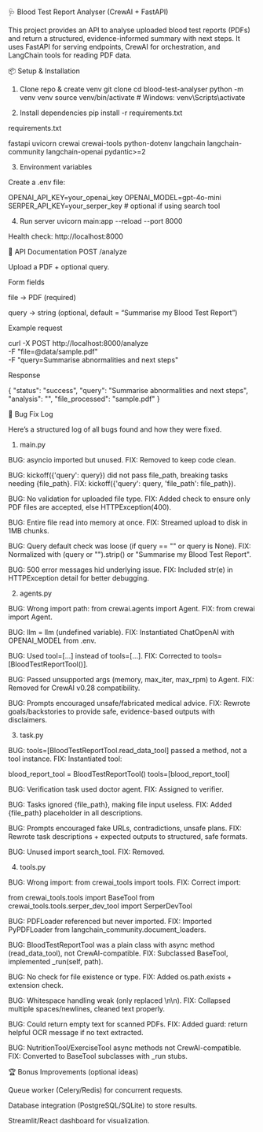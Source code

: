 🩺 Blood Test Report Analyser (CrewAI + FastAPI)

This project provides an API to analyse uploaded blood test reports (PDFs) and return a structured, evidence-informed summary with next steps. It uses FastAPI for serving endpoints, CrewAI for orchestration, and LangChain tools for reading PDF data.

📦 Setup & Installation
1. Clone repo & create venv
git clone <your-repo-url>
cd blood-test-analyser
python -m venv venv
source venv/bin/activate      # Windows: venv\Scripts\activate

2. Install dependencies
pip install -r requirements.txt


requirements.txt

fastapi
uvicorn
crewai
crewai-tools
python-dotenv
langchain
langchain-community
langchain-openai
pydantic>=2

3. Environment variables

Create a .env file:

OPENAI_API_KEY=your_openai_key
OPENAI_MODEL=gpt-4o-mini
SERPER_API_KEY=your_serper_key   # optional if using search tool

4. Run server
uvicorn main:app --reload --port 8000


Health check: http://localhost:8000

📡 API Documentation
POST /analyze

Upload a PDF + optional query.

Form fields

file → PDF (required)

query → string (optional, default = “Summarise my Blood Test Report”)

Example request

curl -X POST http://localhost:8000/analyze \
  -F "file=@data/sample.pdf" \
  -F "query=Summarise abnormalities and next steps"


Response

{
  "status": "success",
  "query": "Summarise abnormalities and next steps",
  "analysis": "<CrewAI analysis>",
  "file_processed": "sample.pdf"
}

🐛 Bug Fix Log

Here’s a structured log of all bugs found and how they were fixed.

1. main.py

BUG: asyncio imported but unused.
FIX: Removed to keep code clean.

BUG: kickoff({'query': query}) did not pass file_path, breaking tasks needing {file_path}.
FIX: kickoff({'query': query, 'file_path': file_path}).

BUG: No validation for uploaded file type.
FIX: Added check to ensure only PDF files are accepted, else HTTPException(400).

BUG: Entire file read into memory at once.
FIX: Streamed upload to disk in 1MB chunks.

BUG: Query default check was loose (if query == "" or query is None).
FIX: Normalized with (query or "").strip() or "Summarise my Blood Test Report".

BUG: 500 error messages hid underlying issue.
FIX: Included str(e) in HTTPException detail for better debugging.

2. agents.py

BUG: Wrong import path: from crewai.agents import Agent.
FIX: from crewai import Agent.

BUG: llm = llm (undefined variable).
FIX: Instantiated ChatOpenAI with OPENAI_MODEL from .env.

BUG: Used tool=[...] instead of tools=[...].
FIX: Corrected to tools=[BloodTestReportTool()].

BUG: Passed unsupported args (memory, max_iter, max_rpm) to Agent.
FIX: Removed for CrewAI v0.28 compatibility.

BUG: Prompts encouraged unsafe/fabricated medical advice.
FIX: Rewrote goals/backstories to provide safe, evidence-based outputs with disclaimers.

3. task.py

BUG: tools=[BloodTestReportTool.read_data_tool] passed a method, not a tool instance.
FIX: Instantiated tool:

blood_report_tool = BloodTestReportTool()
tools=[blood_report_tool]


BUG: Verification task used doctor agent.
FIX: Assigned to verifier.

BUG: Tasks ignored {file_path}, making file input useless.
FIX: Added {file_path} placeholder in all descriptions.

BUG: Prompts encouraged fake URLs, contradictions, unsafe plans.
FIX: Rewrote task descriptions + expected outputs to structured, safe formats.

BUG: Unused import search_tool.
FIX: Removed.

4. tools.py

BUG: Wrong import: from crewai_tools import tools.
FIX: Correct import:

from crewai_tools.tools import BaseTool
from crewai_tools.tools.serper_dev_tool import SerperDevTool


BUG: PDFLoader referenced but never imported.
FIX: Imported PyPDFLoader from langchain_community.document_loaders.

BUG: BloodTestReportTool was a plain class with async method (read_data_tool), not CrewAI-compatible.
FIX: Subclassed BaseTool, implemented _run(self, path).

BUG: No check for file existence or type.
FIX: Added os.path.exists + extension check.

BUG: Whitespace handling weak (only replaced \n\n).
FIX: Collapsed multiple spaces/newlines, cleaned text properly.

BUG: Could return empty text for scanned PDFs.
FIX: Added guard: return helpful OCR message if no text extracted.

BUG: NutritionTool/ExerciseTool async methods not CrewAI-compatible.
FIX: Converted to BaseTool subclasses with _run stubs.

🏆 Bonus Improvements (optional ideas)

Queue worker (Celery/Redis) for concurrent requests.

Database integration (PostgreSQL/SQLite) to store results.

Streamlit/React dashboard for visualization.
